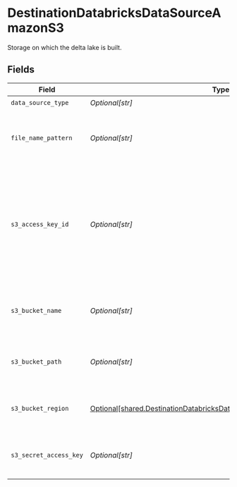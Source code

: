 # DestinationDatabricksDataSourceAmazonS3

Storage on which the delta lake is built.


## Fields

| Field                                                                                                                                                      | Type                                                                                                                                                       | Required                                                                                                                                                   | Description                                                                                                                                                | Example                                                                                                                                                    |
| ---------------------------------------------------------------------------------------------------------------------------------------------------------- | ---------------------------------------------------------------------------------------------------------------------------------------------------------- | ---------------------------------------------------------------------------------------------------------------------------------------------------------- | ---------------------------------------------------------------------------------------------------------------------------------------------------------- | ---------------------------------------------------------------------------------------------------------------------------------------------------------- |
| `data_source_type`                                                                                                                                         | *Optional[str]*                                                                                                                                            | :heavy_check_mark:                                                                                                                                         | N/A                                                                                                                                                        |                                                                                                                                                            |
| `file_name_pattern`                                                                                                                                        | *Optional[str]*                                                                                                                                            | :heavy_minus_sign:                                                                                                                                         | The pattern allows you to set the file-name format for the S3 staging file(s)                                                                              | {date}                                                                                                                                                     |
| `s3_access_key_id`                                                                                                                                         | *Optional[str]*                                                                                                                                            | :heavy_check_mark:                                                                                                                                         | The Access Key Id granting allow one to access the above S3 staging bucket. Airbyte requires Read and Write permissions to the given bucket.               | A012345678910EXAMPLE                                                                                                                                       |
| `s3_bucket_name`                                                                                                                                           | *Optional[str]*                                                                                                                                            | :heavy_check_mark:                                                                                                                                         | The name of the S3 bucket to use for intermittent staging of the data.                                                                                     | airbyte.staging                                                                                                                                            |
| `s3_bucket_path`                                                                                                                                           | *Optional[str]*                                                                                                                                            | :heavy_check_mark:                                                                                                                                         | The directory under the S3 bucket where data will be written.                                                                                              | data_sync/test                                                                                                                                             |
| `s3_bucket_region`                                                                                                                                         | [Optional[shared.DestinationDatabricksDataSourceAmazonS3S3BucketRegion]](undefined/models/shared/destinationdatabricksdatasourceamazons3s3bucketregion.md) | :heavy_minus_sign:                                                                                                                                         | The region of the S3 staging bucket to use if utilising a copy strategy.                                                                                   |                                                                                                                                                            |
| `s3_secret_access_key`                                                                                                                                     | *Optional[str]*                                                                                                                                            | :heavy_check_mark:                                                                                                                                         | The corresponding secret to the above access key id.                                                                                                       | a012345678910ABCDEFGH/AbCdEfGhEXAMPLEKEY                                                                                                                   |